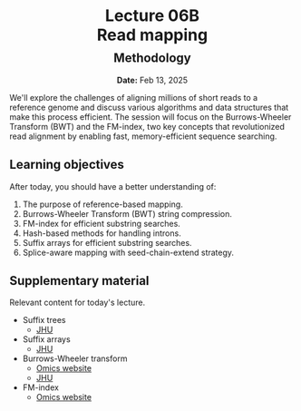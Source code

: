<h1 style="margin-bottom: 0.4em; text-align: center;">
    <b>Lecture 06B</b><br>
    Read mapping
</h1>
<h2 style="margin-top: 0.0em; text-align: center;">
    Methodology
</h2>
<p style="text-align: center;">
    <b>Date:</b> Feb 13, 2025
</p>

We'll explore the challenges of aligning millions of short reads to a reference genome and discuss various algorithms and data structures that make this process efficient.
The session will focus on the Burrows-Wheeler Transform (BWT) and the FM-index, two key concepts that revolutionized read alignment by enabling fast, memory-efficient sequence searching.

## Learning objectives

After today, you should have a better understanding of:

1.  The purpose of reference-based mapping.
2.  Burrows-Wheeler Transform (BWT) string compression.
3.  FM-index for efficient substring searches.
4.  Hash-based methods for handling introns.
5.  Suffix arrays for efficient substring searches.
6.  Splice-aware mapping with seed-chain-extend strategy.

## Supplementary material

Relevant content for today's lecture.

-   Suffix trees
    -   [JHU](https://www.cs.jhu.edu/~langmea/resources/lecture_notes/08_suffix_trees_v2.pdf)
-   Suffix arrays
    -   [JHU](https://www.cs.jhu.edu/~langmea/resources/lecture_notes/09_suffix_arrays_v2.pdf)
-   Burrows-Wheeler transform
    -   [Omics website](https://omics.crumblearn.org/appendices/algorithms/compression/bwt/)
    -   [JHU](https://www.cs.jhu.edu/~langmea/resources/lecture_notes/10_bwt_and_fm_index_v2.pdf)
-   FM-index
    -   [Omics website](https://omics.crumblearn.org/appendices/algorithms/search/fm-index/)

<!-- ## Presentation

-   **View:** [slides.com/aalexmmaldonado/biosc1540-l06b](https://slides.com/aalexmmaldonado/biosc1540-l06b)
-   **Live link:** [slides.com/d/v69HoBk/live](https://slides.com/d/v69HoBk/live)
-   **Download:** [biosc1540-l06b.pdf](/lectures/06B/biosc1540-l06b.pdf)

<iframe src="https://slides.com/aalexmmaldonado/biosc1540-l06b/embed?byline=hidden&share=hidden" width="100%" height="600" title="BIOSC 1540: Lecture 08" scrolling="no" frameborder="0" webkitallowfullscreen mozallowfullscreen allowfullscreen></iframe> -->

